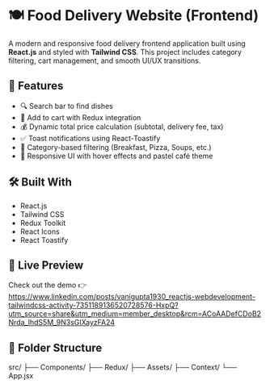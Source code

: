 # 🍽️ Food Delivery Website (Frontend)

A modern and responsive food delivery frontend application built using **React.js** and styled with **Tailwind CSS**. This project includes category filtering, cart management, and smooth UI/UX transitions.

## 🚀 Features
- 🔍 Search bar to find dishes
- 🛒 Add to cart with Redux integration
- 💰 Dynamic total price calculation (subtotal, delivery fee, tax)
- ✅ Toast notifications using React-Toastify
- 🧭 Category-based filtering (Breakfast, Pizza, Soups, etc.)
- 🎨 Responsive UI with hover effects and pastel café theme

## 🛠️ Built With
- React.js
- Tailwind CSS
- Redux Toolkit
- React Icons
- React Toastify

## 📸 Live Preview
Check out the demo 👉 https://www.linkedin.com/posts/vanigupta1930_reactjs-webdevelopment-tailwindcss-activity-7351189136520728576-HxpQ?utm_source=share&utm_medium=member_desktop&rcm=ACoAADefCDoB2Nrda_lhdS5M_9N3sGIXayzFA24

## 📁 Folder Structure
src/
├── Components/
├── Redux/
├── Assets/
├── Context/
└── App.jsx

